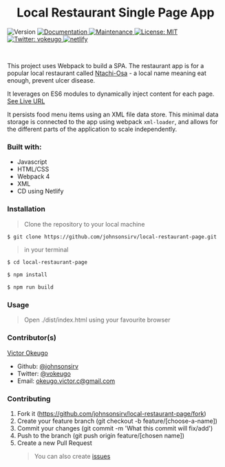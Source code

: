 <h1 align="center">Local Restaurant Single Page App</h1>
<p>
  <img alt="Version" src="https://img.shields.io/badge/version-1.0.0-blue.svg?cacheSeconds=2592000" />
  <a href="https://github.com/johnsonsirv/local-restaurant-page#readme" target="_blank">
    <img alt="Documentation" src="https://img.shields.io/badge/documentation-yes-brightgreen.svg" />
  </a>
  <a href="https://github.com/johnsonsirv/local-restaurant-page/graphs/commit-activity" target="_blank">
    <img alt="Maintenance" src="https://img.shields.io/badge/Maintained%3F-yes-green.svg" />
  </a>
  <a href="https://github.com/johnsonsirv/local-restaurant-page/blob/master/LICENSE" target="_blank">
    <img alt="License: MIT" src="https://img.shields.io/github/license/johnsonsirv/local-restaurant-page" />
  </a>
  <a href="https://twitter.com/vokeugo" target="_blank">
    <img alt="Twitter: vokeugo" src="https://img.shields.io/twitter/follow/vokeugo.svg?style=social" />
  </a>
  <a href="https://twitter.com/vokeugo" target="_blank">
    <img alt="netlify" src="https://api.netlify.com/api/v1/badges/c9424649-60c1-4860-aeb2-a1dfede32144/deploy-status" />
  </a>

</p>

<br>

This project uses Webpack to build a SPA. The restaurant app is for a popular local restaurant called [Ntachi-Osa](https://ntachi-osa.netlify.com/) - a local name meaning eat enough, prevent ulcer disease.

It leverages on ES6 modules to dynamically inject content for each page. [See Live URL](https://ntachi-osa.netlify.com/)

It persists food menu items using an XML file data store. This minimal data storage is connected to the app using webpack `xml-loader`, and allows for the different parts of the application to scale independently.

### Built with:

- Javascript
- HTML/CSS
- Webpack 4
- XML
- CD using Netlify

### Installation

> Clone the repository to your local machine

```sh
$ git clone https://github.com/johnsonsirv/local-restaurant-page.git
```

> in your terminal

```sh
$ cd local-restaurant-page

$ npm install

$ npm run build
```

### Usage

> Open ./dist/index.html using your favourite browser

### Contributor(s)

[Victor Okeugo](https://angel.co/u/victorokeugo/)

- Github: [@johnsonsirv](https://github.com/johnsonsirv)
- Twitter: [@vokeugo](https://twitter.com/@vokeugo/)
- Email: [okeugo.victor.c@gmail.com]()

### Contributing

1. Fork it (https://github.com/johnsonsirv/local-restaurant-page/fork)
2. Create your feature branch (git checkout -b feature/[choose-a-name])
3. Commit your changes (git commit -m 'What this commit will fix/add')
4. Push to the branch (git push origin feature/[chosen name])
5. Create a new Pull Request
   > You can also create [issues](https://github.com/johnsonsirv/local-restaurant-page/issues)
